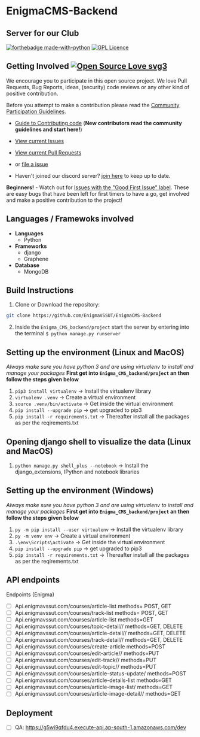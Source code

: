 # EnigmaCMS-Backend

## Server for our Club

[![forthebadge made-with-python](http://ForTheBadge.com/images/badges/made-with-python.svg)](https://www.python.org/)
[![GPL Licence](https://badges.frapsoft.com/os/gpl/gpl-125x28.png?v=103)](https://opensource.org/licenses/GPL-3.0/)

## Getting Involved [![Open Source Love svg3](https://badges.frapsoft.com/os/v3/open-source.svg?v=103)](#)

We encourage you to participate in this open source project. We love Pull Requests, Bug Reports, ideas, (security) code reviews or any other kind of positive contribution. 

Before you attempt to make a contribution please read the [Community Participation Guidelines](https://github.com/partha2000/EnigmaCMS-Backend/blob/main/CONTRIBUTING_guidelines.md).

* [Guide to Contributing code](https://github.com/partha2000/EnigmaCMS-Backend/blob/main/CONTRIBUTING_code.md) (**New contributors read the community guidelines and start here!**)

* [View current Issues](https://google.com)

* [View current Pull Requests](https://google.com)
* or [file a issue](https://google.com)

* Haven't joined our discord server? [join here](https://google.com) to keep up to date.


**Beginners!** - Watch out for [Issues with the "Good First Issue" label](https://github.com/EnigmaVSSUT/EnigmaCMS-Backend/issues?q=is%3Aopen+is%3Aissue+label%3A%22good+first+issue%22). These are easy bugs that have been left for first timers to have a go, get involved and make a positive contribution to the project!

## Languages / Framewoks involved
* __Languages__
  - Python
* __Frameworks__
  - django
  - Graphene
* __Database__
  - MongoDB

## Build Instructions

1. Clone or Download the repository:

  ```bash
  git clone https://github.com/EnigmaVSSUT/EnigmaCMS-Backend
  ```

2. Inside the `Enigma_CMS_backend/project` start the server by entering into the terminal `$ python manage.py runserver`

## Setting up the environment (Linux and MacOS)
_Always make sure you have python 3 and are using virtualenv to install and manage your packages_
__First get into `Enigma_CMS_backend/project` an then follow the steps given below__
1. `pip3 install virtualenv`		-> Install the virtualenv library
2. `virtualenv .venv`			-> Create a virtual environment
3. `source .venv/bin/activate`		-> Get inside the virtual environment
4. `pip install --upgrade pip`		-> get upgraded to pip3
5. `pip install -r requirements.txt`	-> Thereafter install all the packages as per the reqirements.txt

## Opening django shell to visualize the data (Linux and MacOS)
1. `python manage.py shell_plus --notebook`		-> Install the django_extensions, IPython and notebook libraries



## Setting up the environment (Windows)
_Always make sure you have python 3 and are using virtualenv to install and manage your packages_
__First get into `Enigma_CMS_backend/project` an then follow the steps given below__
1. `py -m pip install --user virtualenv`		-> Install the virtualenv library
2. `py -m venv env`			-> Create a virtual environment
3. `.\env\Scripts\activate`		-> Get inside the virtual environment
4. `pip install --upgrade pip`		-> get upgraded to pip3
5. `pip install -r requirements.txt`	-> Thereafter install all the packages as per the reqirements.txt

## API endpoints

Endpoints (Enigma)
- [ ] Api.enigmavssut.com/courses/article-list  methods= POST, GET
- [ ] Api.enigmavssut.com/courses/track-list   methods= POST,  GET
- [ ] Api.enigmavssut.com/courses/article-list   methods=GET
- [ ] Api.enigmavssut.com/courses/topic-detail/<slug>/   methods=GET, DELETE
- [ ] Api.enigmavssut.com/courses/article-detail/<slug>/  methods=GET, DELETE
- [ ] Api.enigmavssut.com/courses/track-detail/<slug>/  methods=GET, DELETE
- [ ] Api.enigmavssut.com/courses/create-article  methods=POST
- [ ] Api.enigmavssut.com/courses/edit-article/<slug>/  methods=PUT
- [ ] Api.enigmavssut.com/courses/edit-track/<slug>/  methods=PUT
- [ ] Api.enigmavssut.com/courses/edit-topic/<slug>/  methods=PUT
- [ ] Api.enigmavssut.com/courses/article-status-update/   methods=POST
- [ ] Api.enigmavssut.com/courses/article-details-list   methods=GET
- [ ] Api.enigmavssut.com/courses/article-image-list/    methods=GET
- [ ] Api.enigmavssut.com/courses/article-image-detail/<name>/    methods=GET

## Deployment

- [ ] QA: https://g5wi9qfdu4.execute-api.ap-south-1.amazonaws.com/dev
